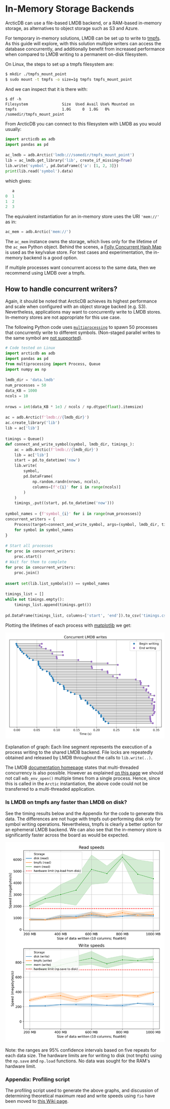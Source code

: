 # In-Memory Storage Backends

ArcticDB can use a file-based LMDB backend, or a RAM-based in-memory storage, as alternatives to object storage such as S3 and Azure.

For temporary in-memory solutions, LMDB can be set up to write to
[tmpfs](https://www.kernel.org/doc/html/latest/filesystems/tmpfs.html). As this guide will explore, with this solution
multiple writers can access the database concurrently, and additionally benefit from increased performance when compared
to LMDB writing to a permanent on-disk filesystem.

On Linux, the steps to set up a tmpfs filesystem are:

```bash
$ mkdir ./tmpfs_mount_point
$ sudo mount -t tmpfs -o size=1g tmpfs tmpfs_mount_point
```

And we can inspect that it is there with:

```
$ df -h
Filesystem               Size  Used Avail Use% Mounted on
tmpfs                    1.0G     0  1.0G   0% /somedir/tmpfs_mount_point
```

From ArcticDB you can connect to this filesystem with LMDB as you would usually:

```py
import arcticdb as adb
import pandas as pd

ac_lmdb = adb.Arctic('lmdb:///somedir/tmpfs_mount_point')
lib = ac_lmdb.get_library('lib', create_if_missing=True)
lib.write('symbol', pd.DataFrame({'a': [1, 2, 3]})
print(lib.read('symbol').data)
```

which gives:

```py
   a
0  1
1  2
2  3
```

The equivalent instantiation for an in-memory store uses the URI `'mem://'` as in:

```py
ac_mem = adb.Arctic('mem://')
```

The `ac_mem` instance owns the storage, which lives only for the lifetime of the `ac_mem` Python object. Behind the
scenes, a [Folly Concurrent Hash Map](https://github.com/facebook/folly/blob/main/folly/concurrency/ConcurrentHashMap.h)
is used as the key/value store. For test cases and experimentation, the in-memory backend is a good option.

If multiple processes want concurrent access to the same data, then we recommend using LMDB over a tmpfs.

## How to handle concurrent writers?

Again, it should be noted that ArcticDB achieves its highest performance and scale when configured with an object
storage backed (e.g. S3). Nevertheless, applications may want to concurrently write to LMDB stores. In-memory stores
are not appropriate for this use case.

The following Python code uses [`multiprocessing`](https://docs.python.org/3/library/multiprocessing.html)
to spawn 50 processes that concurrently write to different symbols. (Non-staged parallel writes to the same
symbol are [not supported](parallel_writes.md)).

```py
# Code tested on Linux
import arcticdb as adb
import pandas as pd
from multiprocessing import Process, Queue
import numpy as np

lmdb_dir = 'data.lmdb'
num_processes = 50
data_KB = 1000
ncols = 10

nrows = int(data_KB * 1e3 / ncols / np.dtype(float).itemsize)

ac = adb.Arctic(f'lmdb://{lmdb_dir}')
ac.create_library('lib')
lib = ac['lib']

timings = Queue()
def connect_and_write_symbol(symbol, lmdb_dir, timings_):
    ac = adb.Arctic(f'lmdb://{lmdb_dir}')
    lib = ac['lib']
    start = pd.to_datetime('now')
    lib.write(
        symbol,
        pd.DataFrame(
            np.random.randn(nrows, ncols),
            columns=[f'c{i}' for i in range(ncols)]
        )
    )
    timings_.put((start, pd.to_datetime('now')))

symbol_names = {f'symbol_{i}' for i in range(num_processes)}
concurrent_writers = {
    Process(target=connect_and_write_symbol, args=(symbol, lmdb_dir, timings))
    for symbol in symbol_names
}

# Start all processes
for proc in concurrent_writers:
    proc.start()
# Wait for them to complete
for proc in concurrent_writers:
    proc.join()

assert set(lib.list_symbols()) == symbol_names

timings_list = []
while not timings.empty():
    timings_list.append(timings.get())

pd.DataFrame(timings_list, columns=['start', 'end']).to_csv('timings.csv')
```

Plotting the lifetimes of each process with [matplotlib](https://matplotlib.org/) we get:

![](../images/LMDBConcurrency.png)

Explanation of graph: Each line segment represents the execution of a process writing to the shared LMDB backend.
File locks are repeatedly obtained and released by LMDB throughout the calls to `lib.write(..)`.

The LMDB [documentation homepage](http://www.lmdb.tech/doc/index.html) states that multi-threaded concurrency is also
possible. However as explained [on this page](http://www.lmdb.tech/doc/starting.html) we should not call
`mdb_env_open()` multiple times from a single process. Hence, since this is called in the `Arctic` instantiation,
the above code could not be transferred to a multi-threaded application.

### Is LMDB on tmpfs any faster than LMDB on disk?

See the timing results below and the Appendix for the code to generate this data. The differences are not huge with
tmpfs out-performing disk only for symbol writing operations. Nevertheless, tmpfs is clearly a better option for an
ephemeral LMDB backend. We can also see that the in-memory store is significantly faster across the board as would
be expected.

![](../images/LMDBtmpfsDiskMemSpeeds.png)

Note: the ranges are 95% confidence intervals based on five repeats for each data size. The hardware limits are for
writing to disk (not tmpfs) using the `np.save` and `np.load` functions. No data was sought for the RAM's hardware
limit.

### Appendix: Profiling script

The profiling script used to generate the above graphs, and discussion of determining theoretical maximum read
and write speeds using `fio` have been moved to
[this Wiki page](https://github.com/man-group/ArcticDB/wiki/Performance-test-code-and-determining-theoretical-maximum-read-write-speeds).